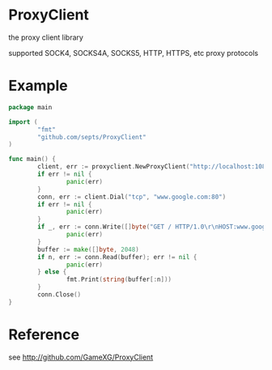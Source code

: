 # ProxyClient

the proxy client library

supported SOCK4, SOCKS4A, SOCKS5, HTTP, HTTPS, etc proxy protocols

# Example
```go
package main 

import (
        "fmt"
        "github.com/septs/ProxyClient"
)

func main() {
        client, err := proxyclient.NewProxyClient("http://localhost:1080")
        if err != nil {
                panic(err)
        }
        conn, err := client.Dial("tcp", "www.google.com:80")
        if err != nil {
                panic(err)
        }
        if _, err := conn.Write([]byte("GET / HTTP/1.0\r\nHOST:www.google.com\r\n\r\n")); err != nil {
                panic(err)
        }
        buffer := make([]byte, 2048)
        if n, err := conn.Read(buffer); err != nil {
                panic(err)
        } else {
                fmt.Print(string(buffer[:n]))
        }
        conn.Close()
}
```

# Reference

see http://github.com/GameXG/ProxyClient